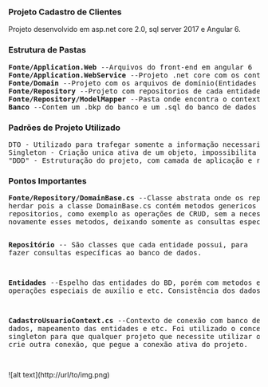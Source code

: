 <h3>Projeto Cadastro de Clientes</h3>
<p> Projeto desenvolvido em asp.net core 2.0, sql server 2017 e Angular 6. </p>
<p><h3>Estrutura de Pastas</h3></p>
<pre>
<b>Fonte/Application.Web</b> --Arquivos do front-end em angular 6
<b>Fonte/Application.WebService</b> --Projeto .net core com os controllers
<b>Fonte/Domain</b> --Projeto com os arquivos de domínio(Entidades e Dtos)
<b>Fonte/Repository</b> --Projeto com repositorios de cada entidade e context de conexão.
<b>Fonte/Repository/ModelMapper</b> --Pasta onde encontra o context de conexão
<b>Banco</b> --Contem um .bkp do banco e um .sql do banco de dados da aplicação.
</pre>
<p><h3>Padrões de Projeto Utilizado</h3></p>
<pre>
DTO - Utilizado para trafegar somente a informação necessaria para interface.
Singleton - Criação unica ativa de um objeto, impossibilita ser instanciado mais de 1 vez.
"DDD" - Estruturação do projeto, com camada de aplicação e repositório.
</pre>
<p><h3>Pontos Importantes</h3></p>
<pre>
<b>Fonte/Repository/DomainBase.cs</b> --Classe abstrata onde os repositorios deverão obrigatoriamente 
herdar pois a classe DomainBase.cs contém metodos genericos que são utilizados por todos os
repositorios, como exemplo as operações de CRUD, sem a necessidade que cada repositório crie
novamente esses metodos, deixando somente as consultas específicas de cada repositório.

<b>Repositório</b> -- São classes que cada entidade possui, para fazer consultas específicas ao banco de dados.

<b>Entidades</b> --Espelho das entidades do BD, porém com metodos e operações especiais de auxílio e etc.
Consistência dos dados.

<b>CadastroUsuarioContext.cs</b> --Contexto de conexão com banco de dados, mapeamento das entidades e etc.
Foi utilizado o conceito de singleton para que qualquer projeto que necessite utilizar o BD, não
crie outra conexão, que pegue a conexão ativa do projeto.

</pre>
![alt text](http://url/to/img.png)
